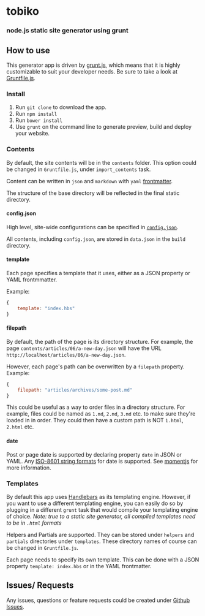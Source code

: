# tobiko
### node.js static site generator using grunt

## How to use
This generator app is driven by [grunt.js](http://gruntjs.com), which means that it is highly customizable to suit your developer needs. Be sure to take a look at [Gruntfile.js](https://github.com/tnguyen14/tobiko/blob/master/Gruntfile.js).

### Install
1. Run `git clone` to download the app.
2. Run `npm install`
3. Run `bower install`
4. Use `grunt` on the command line to generate preview, build and deploy your website.

### Contents
By default, the site contents will be in the `contents` folder. This option could be changed in `Gruntfile.js`, under `import_contents` task.

Content can be written in `json` and `markdown` with `yaml` [frontmatter](https://github.com/mojombo/jekyll/wiki/YAML-Front-Matter).

The structure of the base directory will be reflected in the final static directory.

#### config.json
High level, site-wide configurations can be specified in [`config.json`](https://github.com/tnguyen14/tobiko/blob/master/config.json).

All contents, including `config.json`, are stored in `data.json` in the `build` directory.

#### template
Each page specifies a template that it uses, either as a JSON property or YAML frontmmatter.

Example:
```js
{
	template: "index.hbs"
}
```
#### filepath
By default, the path of the page is its directory structure.
For example, the page `contents/articles/06/a-new-day.json` will have the URL `http://localhost/articles/06/a-new-day.json`.

However, each page's path can be overwritten by a `filepath` property.
Example:
```js
{
	filepath: "articles/archives/some-post.md"
}
```

This could be useful as a way to order files in a directory structure. For example, files could be named as `1.md`, `2.md`, `3.md` etc. to make sure they're loaded in in order. They could then have a custom path is NOT `1.html`, `2.html` etc.

#### date
Post or page date is supported by declaring property `date` in JSON or YAML.
Any [ISO-8601 string formats](http://momentjs.com/docs/#/parsing/string/) for date is supported.
See [momentjs](http://momentjs.com) for more information.

### Templates
By default this app uses [Handlebars](http://handlebarsjs.com) as its templating engine. However, if you want to use a different templating engine, you can easily do so by plugging in a different `grunt` task that would compile your templating engine of choice.
*Note: true to a static site generator, all compiled templates need to be in `.html` formats*

Helpers and Partials are supported. They can be stored under `helpers` and `partials` directories under `templates`. These directory names of course can be changed in `Gruntfile.js`.

Each page needs to specify its own template. This can be done with a JSON property `template: index.hbs` or in the YAML frontmatter.

## Issues/ Requests
Any issues, questions or feature requests could be created under [Github Issues](https://github.com/tnguyen14/tobiko/issues).
